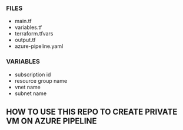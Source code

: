 ### FILES

- main.tf
- variables.tf
- terraform.tfvars
- output.tf
- azure-pipeline.yaml

### VARIABLES

- subscription id
- resource group name
- vnet name
- subnet name

## HOW TO USE THIS REPO TO CREATE PRIVATE VM ON AZURE PIPELINE

